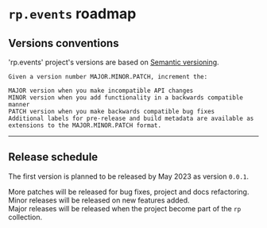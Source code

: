 # `rp.events` roadmap

## Versions conventions

'rp.events' project's versions are based on [Semantic versioning](https://semver.org/).
    
    Given a version number MAJOR.MINOR.PATCH, increment the:

    MAJOR version when you make incompatible API changes
    MINOR version when you add functionality in a backwards compatible manner
    PATCH version when you make backwards compatible bug fixes
    Additional labels for pre-release and build metadata are available as extensions to the MAJOR.MINOR.PATCH format.

---

## Release schedule

The first version is planned to be released by May 2023 as version `0.0.1`.

More patches will be released for bug fixes, project and docs refactoring. \
Minor releases will be released on new features added. \
Major releases will be released when the project become part of the `rp` collection.
